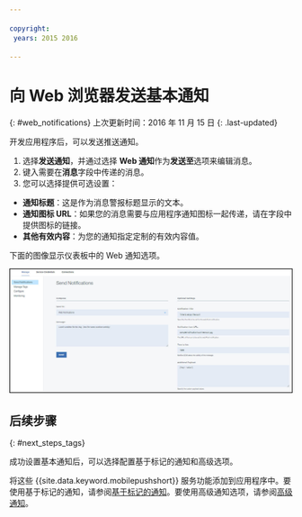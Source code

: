 ```yaml
---

copyright:
 years: 2015 2016

---
```



# 向 Web 浏览器发送基本通知
{: #web_notifications}
上次更新时间：2016 年 11 月 15 日
{: .last-updated}

开发应用程序后，可以发送推送通知。 

1. 选择**发送通知**，并通过选择 **Web 通知**作为**发送至**选项来编辑消息。 
2. 键入需要在**消息**字段中传递的消息。
3. 您可以选择提供可选设置：
  - **通知标题**：这是作为消息警报标题显示的文本。
  - **通知图标 URL**：如果您的消息需要与应用程序通知图标一起传递，请在字段中提供图标的链接。
  - **其他有效内容**：为您的通知指定定制的有效内容值。

下面的图像显示仪表板中的 Web 通知选项。

  ![“通知”屏幕](images/DashboardWebpush.jpg)
  
## 后续步骤
  {: #next_steps_tags}

成功设置基本通知后，可以选择配置基于标记的通知和高级选项。

将这些 {{site.data.keyword.mobilepushshort}} 服务功能添加到应用程序中。要使用基于标记的通知，请参阅[基于标记的通知](c_tag_basednotifications.html)。要使用高级通知选项，请参阅[高级通知](t_advance_badge_sound_payload.html)。



